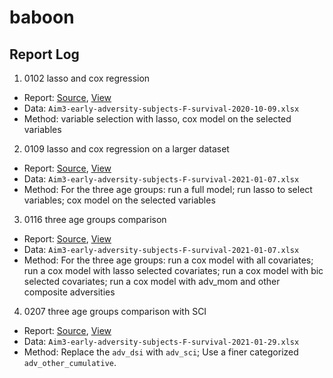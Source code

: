 # baboon

## Report Log

1. 0102 lasso and cox regression
  - Report: [Source](reports/lasso-and-cox-regression.html), [View](http://htmlpreview.github.com/?https://github.com/JiajunSong629/baboon/blob/master/reports/lasso-and-cox-regression.html)
  - Data: `Aim3-early-adversity-subjects-F-survival-2020-10-09.xlsx`
  - Method: variable selection with lasso, cox model on the selected variables

2. 0109 lasso and cox regression on a larger dataset
  - Report: [Source](reports/lasso-and-cox-regression-larger-dataset.html), [View](http://htmlpreview.github.com/?https://github.com/JiajunSong629/baboon/blob/master/reports/lasso-and-cox-regression-larger-dataset.html)
  - Data: `Aim3-early-adversity-subjects-F-survival-2021-01-07.xlsx`
  - Method: For the three age groups: run a full model; run lasso to select variables; cox model on the selected variables
  
3. 0116 three age groups comparison
  - Report: [Source](reports/comparison-of-three-age-subgroups.html), [View](http://htmlpreview.github.com/?https://github.com/JiajunSong629/baboon/blob/master/reports/comparison-of-three-age-subgroups.html)
  - Data: `Aim3-early-adversity-subjects-F-survival-2021-01-07.xlsx`
  - Method: For the three age groups: run a cox model with all covariates; run a cox model with lasso selected covariates; run a cox model with bic selected covariates; run a cox model with adv_mom and other composite adversities
  
4. 0207 three age groups comparison with SCI
  - Report: [Source](reports/comparison-of-three-age-subgroups_with_sci.html), [View](http://htmlpreview.github.com/?https://github.com/JiajunSong629/baboon/blob/master/reports/comparison-of-three-age-subgroups_with_sci.html)
  - Data: `Aim3-early-adversity-subjects-F-survival-2021-01-29.xlsx`
  - Method: Replace the `adv_dsi` with `adv_sci`; Use a finer categorized `adv_other_cumulative`.

